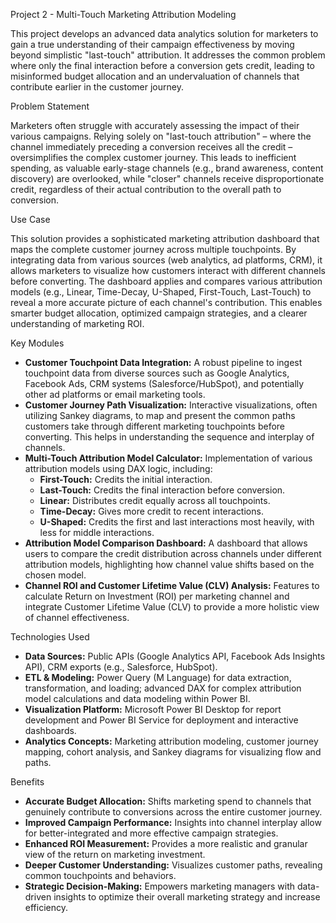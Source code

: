 Project 2 - Multi-Touch Marketing Attribution Modeling

This project develops an advanced data analytics solution for marketers to gain a true understanding of their campaign effectiveness by moving beyond simplistic "last-touch" attribution. It addresses the common problem where only the final interaction before a conversion gets credit, leading to misinformed budget allocation and an undervaluation of channels that contribute earlier in the customer journey.

Problem Statement

Marketers often struggle with accurately assessing the impact of their various campaigns. Relying solely on "last-touch attribution" – where the channel immediately preceding a conversion receives all the credit – oversimplifies the complex customer journey. This leads to inefficient spending, as valuable early-stage channels (e.g., brand awareness, content discovery) are overlooked, while "closer" channels receive disproportionate credit, regardless of their actual contribution to the overall path to conversion.

Use Case

This solution provides a sophisticated marketing attribution dashboard that maps the complete customer journey across multiple touchpoints. By integrating data from various sources (web analytics, ad platforms, CRM), it allows marketers to visualize how customers interact with different channels before converting. The dashboard applies and compares various attribution models (e.g., Linear, Time-Decay, U-Shaped, First-Touch, Last-Touch) to reveal a more accurate picture of each channel's contribution. This enables smarter budget allocation, optimized campaign strategies, and a clearer understanding of marketing ROI.

Key Modules

  * **Customer Touchpoint Data Integration:** A robust pipeline to ingest touchpoint data from diverse sources such as Google Analytics, Facebook Ads, CRM systems (Salesforce/HubSpot), and potentially other ad platforms or email marketing tools.
  * **Customer Journey Path Visualization:** Interactive visualizations, often utilizing Sankey diagrams, to map and present the common paths customers take through different marketing touchpoints before converting. This helps in understanding the sequence and interplay of channels.
  * **Multi-Touch Attribution Model Calculator:** Implementation of various attribution models using DAX logic, including:
      * **First-Touch:** Credits the initial interaction.
      * **Last-Touch:** Credits the final interaction before conversion.
      * **Linear:** Distributes credit equally across all touchpoints.
      * **Time-Decay:** Gives more credit to recent interactions.
      * **U-Shaped:** Credits the first and last interactions most heavily, with less for middle interactions.
  * **Attribution Model Comparison Dashboard:** A dashboard that allows users to compare the credit distribution across channels under different attribution models, highlighting how channel value shifts based on the chosen model.
  * **Channel ROI and Customer Lifetime Value (CLV) Analysis:** Features to calculate Return on Investment (ROI) per marketing channel and integrate Customer Lifetime Value (CLV) to provide a more holistic view of channel effectiveness.

Technologies Used

  * **Data Sources:** Public APIs (Google Analytics API, Facebook Ads Insights API), CRM exports (e.g., Salesforce, HubSpot).
  * **ETL & Modeling:** Power Query (M Language) for data extraction, transformation, and loading; advanced DAX for complex attribution model calculations and data modeling within Power BI.
  * **Visualization Platform:** Microsoft Power BI Desktop for report development and Power BI Service for deployment and interactive dashboards.
  * **Analytics Concepts:** Marketing attribution modeling, customer journey mapping, cohort analysis, and Sankey diagrams for visualizing flow and paths.

Benefits

  * **Accurate Budget Allocation:** Shifts marketing spend to channels that genuinely contribute to conversions across the entire customer journey.
  * **Improved Campaign Performance:** Insights into channel interplay allow for better-integrated and more effective campaign strategies.
  * **Enhanced ROI Measurement:** Provides a more realistic and granular view of the return on marketing investment.
  * **Deeper Customer Understanding:** Visualizes customer paths, revealing common touchpoints and behaviors.
  * **Strategic Decision-Making:** Empowers marketing managers with data-driven insights to optimize their overall marketing strategy and increase efficiency.

